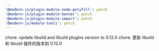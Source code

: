 ```yaml
---
'@modern-js/plugin-module-node-polyfill': patch
'@modern-js/plugin-module-banner': patch
'@modern-js/plugin-module-import': patch
'@modern-js/module-tools': patch
---
```


chore: update libuild and libuild plugins version to 0.12.0
chore: 更新 libuild 和 libuild 插件的版本到 0.12.0
